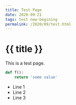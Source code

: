 ```yaml
---
title: Test Page
date: 2020-09-21
tags: test new-begining
permalink: /2020/09/test.html
---
```


# {{ title }}

This is a test page.

```python
def f():
    return 'some value'
```

- Line 1
- Line 2
- Line 3
